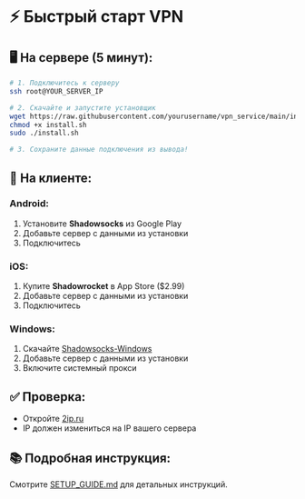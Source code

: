 # ⚡ Быстрый старт VPN

## 🖥️ На сервере (5 минут):

```bash
# 1. Подключитесь к серверу
ssh root@YOUR_SERVER_IP

# 2. Скачайте и запустите установщик
wget https://raw.githubusercontent.com/yourusername/vpn_service/main/install.sh
chmod +x install.sh
sudo ./install.sh

# 3. Сохраните данные подключения из вывода!
```

## 📱 На клиенте:

### Android:
1. Установите **Shadowsocks** из Google Play
2. Добавьте сервер с данными из установки
3. Подключитесь

### iOS:
1. Купите **Shadowrocket** в App Store ($2.99)
2. Добавьте сервер с данными из установки
3. Подключитесь

### Windows:
1. Скачайте [Shadowsocks-Windows](https://github.com/shadowsocks/shadowsocks-windows/releases)
2. Добавьте сервер с данными из установки
3. Включите системный прокси

## ✅ Проверка:
- Откройте [2ip.ru](https://2ip.ru) 
- IP должен измениться на IP вашего сервера

## 📚 Подробная инструкция:
Смотрите [SETUP_GUIDE.md](SETUP_GUIDE.md) для детальных инструкций.
